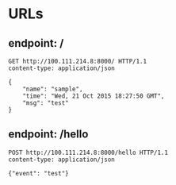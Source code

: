 # URLs

## endpoint: /

```http
GET http://100.111.214.8:8000/ HTTP/1.1
content-type: application/json

{
    "name": "sample",
    "time": "Wed, 21 Oct 2015 18:27:50 GMT",
    "msg": "test"
}
```

## endpoint: /hello

```http
POST http://100.111.214.8:8000/hello HTTP/1.1
content-type: application/json

{"event": "test"}
```
